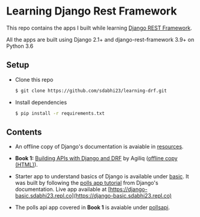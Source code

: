 # Learning Django Rest Framework

This repo contains the apps I built while learning [Django REST Framework](https://www.django-rest-framework.org/).

All the apps are built using Django 2.1+ and django-rest-framework 3.9+ on Python 3.6

## Setup

- Clone this repo
  ```bash
  $ git clone https://github.com/sdabhi23/learning-drf.git
  ```

- Install dependencies
  ```bash
  $ pip install -r requirements.txt
  ```

## Contents

- An offline copy of Django's documentation is avaiable in [resources](https://github.com/sdabhi23/learning-drf/blob/master/resources/django-docs-2.1-en.zip).

- **Book 1:** [Building APIs with Django and DRF](https://books.agiliq.com/projects/django-api-polls-tutorial/en/latest/)  by Agiliq ([offline copy (HTML)](https://github.com/sdabhi23/learning-drf/blob/master/resources/building-apis-with-django-and-drf.zip)).

- Starter app to understand basics of Django is available under [basic](https://github.com/sdabhi23/learning-drf/tree/master/basic). It was built by following the [polls app tutorial](https://docs.djangoproject.com/en/2.1/intro/tutorial01/) from Django's documentation. Live app available at [https://django-basic.sdabhi23.repl.co](https://django-basic.sdabhi23.repl.co)

- The polls api app covered in **Book 1** is avaiable under [pollsapi](https://github.com/sdabhi23/learning-drf/tree/master/pollsapi).